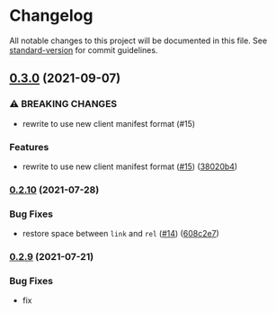 # Changelog

All notable changes to this project will be documented in this file. See [standard-version](https://github.com/conventional-changelog/standard-version) for commit guidelines.

## [0.3.0](https://github.com/nuxt-contrib/vue-bundle-renderer/compare/v0.2.10...v0.3.0) (2021-09-07)


### ⚠ BREAKING CHANGES

* rewrite to use new client manifest format (#15)

### Features

* rewrite to use new client manifest format ([#15](https://github.com/nuxt-contrib/vue-bundle-renderer/issues/15)) ([38020b4](https://github.com/nuxt-contrib/vue-bundle-renderer/commit/38020b4a626afb9d054299a833221bfd5f0daa1f))

### [0.2.10](https://github.com/nuxt-contrib/vue-bundle-renderer/compare/v0.2.9...v0.2.10) (2021-07-28)


### Bug Fixes

* restore space between `link` and `rel` ([#14](https://github.com/nuxt-contrib/vue-bundle-renderer/issues/14)) ([608c2e7](https://github.com/nuxt-contrib/vue-bundle-renderer/commit/608c2e7673b1d11e6477c57e0f69311ab0610874))

### [0.2.9](https://github.com/nuxt-contrib/vue-bundle-renderer/compare/v0.2.8...v0.2.9) (2021-07-21)


### Bug Fixes

* fix <script src> formatting ([9b07254](https://github.com/nuxt-contrib/vue-bundle-renderer/commit/9b07254eadbc7c1c3e9ffc7e28101935e908319a))

### [0.2.8](https://github.com/nuxt-contrib/vue-bundle-renderer/compare/v0.2.7...v0.2.8) (2021-07-21)


### Bug Fixes

* use modulepreload for preloading modules ([4c3afa3](https://github.com/nuxt-contrib/vue-bundle-renderer/commit/4c3afa35565b4c11008f58903ad55e3516649515))

### [0.2.7](https://github.com/nuxt-contrib/vue-bundle-renderer/compare/v0.2.6...v0.2.7) (2021-07-21)


### Features

* handle `.mjs` as `type="module"` ([4bae1cc](https://github.com/nuxt-contrib/vue-bundle-renderer/commit/4bae1ccd8a3e9ccc61a494976e11d00c519a9a73))

### [0.2.6](https://github.com/nuxt-contrib/vue-bundle-renderer/compare/v0.2.5...v0.2.6) (2021-07-21)


### Bug Fixes

* assume resources without extension as js ([5ebe828](https://github.com/nuxt-contrib/vue-bundle-renderer/commit/5ebe82807852623b1e5bfc77684b314524614ea7))
* handle situation where there are no initial scripts ([3d55f4d](https://github.com/nuxt-contrib/vue-bundle-renderer/commit/3d55f4d8cd859cf5d77ec40194c64510ac792096))

### [0.2.5](https://github.com/nuxt-contrib/vue-bundle-renderer/compare/v0.2.4...v0.2.5) (2021-07-12)


### Bug Fixes

* more mjs handling ([af2f761](https://github.com/nuxt-contrib/vue-bundle-renderer/commit/af2f761595cef5b23e1288399a69ae20bcc3f12b))

### [0.2.4](https://github.com/nuxt-contrib/vue-bundle-renderer/compare/v0.2.3...v0.2.4) (2021-07-12)


### Features

* add exports map ([0f5e597](https://github.com/nuxt-contrib/vue-bundle-renderer/commit/0f5e597bf745649e78104a67a6f6eb0501be957a))


### Bug Fixes

* support `.mjs` in isJS ([6347cfd](https://github.com/nuxt-contrib/vue-bundle-renderer/commit/6347cfd2f05d8d7731683cbc21b92cc53d334ec9))

### [0.2.3](https://github.com/nuxt-contrib/vue-bundle-renderer/compare/v0.2.2...v0.2.3) (2021-01-22)


### Features

* support createApp as promise for lazy loading ([d5b82e7](https://github.com/nuxt-contrib/vue-bundle-renderer/commit/d5b82e7ed62f25bb2ff6e3ba6a79469210882e93))

### [0.2.2](https://github.com/nuxt-contrib/vue-bundle-renderer/compare/v0.2.1...v0.2.2) (2020-11-01)


### Bug Fixes

* _registeredComponents should be a set ([40a711c](https://github.com/nuxt-contrib/vue-bundle-renderer/commit/40a711c2d394b66c52164200215b105d2de0473b))

### [0.2.1](https://github.com/nuxt-contrib/vue-bundle-renderer/compare/v0.2.0...v0.2.1) (2020-10-29)

## [0.2.0](https://github.com/nuxt-contrib/vue-bundle-renderer/compare/v0.0.3...v0.2.0) (2020-10-29)


### Features

* `createRenderer` without Node dependency ([d41d6b0](https://github.com/nuxt-contrib/vue-bundle-renderer/commit/d41d6b0939e174e74b494eb9e17b19c291eb961b))

## [0.1.0](https://github.com/nuxt-contrib/vue-bundle-renderer/compare/v0.0.3...v0.1.0) (2020-10-29)


### Features

* `createRenderer` without Node dependency ([d0f5218](https://github.com/nuxt-contrib/vue-bundle-renderer/commit/d0f5218da761c257fa5d2d205a21299304bc7060))

### [0.0.3](https://github.com/nuxt-contrib/vue-bundle-renderer/compare/v0.0.2...v0.0.3) (2020-04-29)

### [0.0.2](https://github.com/nuxt-contrib/vue-bundle-renderer/compare/v0.0.1...v0.0.2) (2020-04-29)

### 0.0.1 (2020-04-29)
